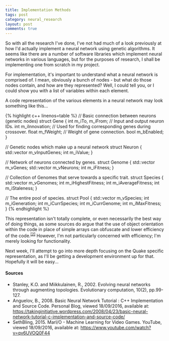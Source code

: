 ```yaml
---
title: Implementation Methods
tags: post
category: neural_research
layout: post
comments: true
---
```



So with all the research I've done, I've not had much of a look previously at how I'd actually implement a neural network using genetic algorithms. It seems like there are a number of software libraries which implement neural networks in various languages, but for the purposes of research, I shall be implementing one from scratch in my project. 

For implementation, it's important to understand what a neural network is comprised of. I mean, obviously a bunch of nodes - but what do those nodes contain, and how are they represented? Well, I could tell you, or I could show you with a list of variables within each element.

A code representation of the various elements in a neural network may look something like this...

{% highlight c++ linenos=table %}
// Basic connection between neurons (genetic nodes)
struct Gene
{
	int m_iTo, m_iFrom; // Input and output neuron IDs.
	int m_iInnovation; // Used for finding corresponding genes during crossover.
	float m_fWeight; // Weight of gene connection.
	bool m_bEnabled;
}

// Genetic nodes which make up a neural network
struct Neuron
{
	std::vector<Gene> m_vInputGenes;
	int m_iValue;
}

// Network of neurons connected by genes.
struct Genome 
{ 
	std::vector<Gene> m_vGenes;
	std::vector<Neuron> m_vNeurons;
	int m_iFitness;
}

// Collection of Genomes that serve towards a specific trait.
struct Species
{
	std::vector<Genome> m_vGenomes;
	int m_iHighestFitness;
	int m_iAverageFitness;
	int m_iStaleness;
}

// The entire pool of species.
struct Pool 
{
	std::vector<Species> m_vSpecies;
	int m_iGeneration;
	int m_iCurrSpecies;
	int m_iCurrGenome;
	int m_iMaxFitness;
}
{% endhighlight %}

This representation isn't totally complete, or even necessarily the best way of doing things, as some sources do argue that the use of object orientation within the code in place of simple arrays can obfuscate and lower efficiency of the code.<sup><a href="#s2">[2]</a></sup> However, I'm not particularly concerned with efficiency; I'm merely looking for functionality.

Next week, I'll attempt to go into more depth focusing on the Quake specific representation, as I'll be getting a development environment up for that. Hopefully it will be easy...

<h4>Sources</h4>
<ul class="sources">
  <li id="s1">Stanley, K.O. and Miikkulainen, R., 2002. Evolving neural networks through augmenting topologies. Evolutionary computation, 10(2), pp.99-127.</li>
  <li id="s2">Anguelov, B., 2008. Basic Neural Network Tutorial : C++ Implementation and Source Code. Personal Blog, viewed 18/09/2016, available at: <a href="https://takinginitiative.wordpress.com/2008/04/23/basic-neural-network-tutorial-c-implementation-and-source-code/">https://takinginitiative.wordpress.com/2008/04/23/basic-neural-network-tutorial-c-implementation-and-source-code/</a></li>
  <li id="s3">SethBling, 2015. MarI/O - Machine Learning for Video Games. YouTube, viewed 18/09/2016, available at: <a href="https://www.youtube.com/watch?v=qv6UVOQ0F44">https://www.youtube.com/watch?v=qv6UVOQ0F44</a></li>
</ul>
